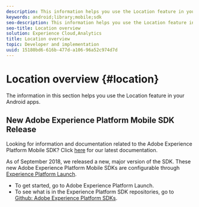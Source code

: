 ```yaml
---
description: This information helps you use the Location feature in your Android apps.
keywords: android;library;mobile;sdk
seo-description: This information helps you use the Location feature in your Android apps.
seo-title: Location overview
solution: Experience Cloud,Analytics
title: Location overview
topic: Developer and implementation
uuid: 15180bd6-616b-477d-a106-96a52c974d7d
---
```


# Location overview {#location}

The information in this section helps you use the Location feature in your Android apps.

## New Adobe Experience Platform Mobile SDK Release

Looking for information and documentation related to the Adobe Experience Platform Mobile SDK? Click [here](https://aep-sdks.gitbook.io/docs/) for our latest documentation.

As of September 2018, we released a new, major version of the SDK. These new Adobe Experience Platform Mobile SDKs are configurable through [Experience Platform Launch](https://www.adobe.com/experience-platform/launch.html).

* To get started, go to Adobe Experience Platform Launch.
* To see what is in the Experience Platform SDK repositories, go to [Github: Adobe Experience Platform SDKs](https://github.com/Adobe-Marketing-Cloud/acp-sdks).

